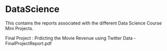 # DataScience
This contains the reports associated with the different Data Science Course Mini Projects.

Final Project : Prdicting the Movie Revenue using Twitter Data - FinalProjectReport.pdf
